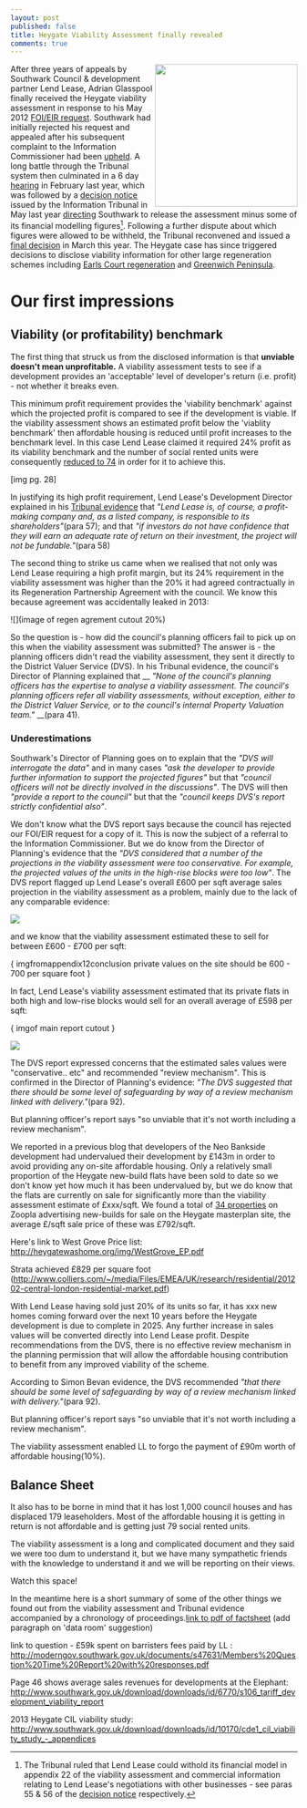 ```yaml
---
layout: post
published: false
title: Heygate Viability Assessment finally revealed
comments: true
---
```


<img src="http://crappistmartin.github.io/images/ViabilityAssessment.png" width="250" align="right">After three years of appeals by Southwark Council & development partner Lend Lease, Adrian Glasspool finally received the Heygate viability assessment in response to his May 2012 [FOI/EIR request](https://www.whatdotheyknow.com/request/viability_assessment_for_plannin?unfold=1). Southwark had initially rejected his request and appealed after his subsequent complaint to the Information Commissioner had been [upheld](http://ico.org.uk/~/media/documents/decisionnotices/2013/fer_0461281.ashx). A long battle through the Tribunal system then culminated in a 6 day [hearing](http://35percent.org/blog/2014/02/11/heygate-tribunal-hearing-extended/) in February last year, which was followed by a [decision notice](http://35percent.org/blog/2014/05/10/foi-appeal-decision/) issued by the Information Tribunal in May last year [directing](http://heygate.github.io/img/FirstTierDecisionHeygate.pdf) Southwark to release the assessment minus some of its financial modelling figures[^1]. Following a further dispute about which figures were allowed to be withheld, the Tribunal reconvened and issued a [final decision](http://www.informationtribunal.gov.uk/DBFiles/Decision/i1505/London%20Borough%20of%20Southwark%20EA.2013.0162%20%2810.3.15%29%202nd%20Decision.pdf) in March this year. The Heygate case has since triggered decisions to disclose viability information for other large regeneration schemes including [Earls Court regeneration](http://ico.org.uk/~/media/documents/decisionnotices/2013/fer_0491596.ashx) and [Greenwich Peninsula](http://ico.org.uk/~/media/documents/decisionnotices/2014/fer_0524770.pdf). 


# Our first impressions
## Viability (or profitability) benchmark
The first thing that struck us from the disclosed information is that __unviable doesn't mean unprofitable.__ A viability assessment tests to see if a development provides an 'acceptable' level of developer's return (i.e. profit) - not whether it breaks even.
 
This minimum profit requirement provides the 'viability benchmark' against which the projected profit is compared to see if the development is viable. If the viability assessment shows an estimated profit below the 'viablity benchmark' then affordable housing is reduced until profit increases to the benchmark level. In this case Lend Lease claimed it required 24% profit as its viability benchmark and the number of social rented units were consequently [reduced to 74](/affordable-housing) in order for it to achieve this. 

[img pg. 28]
 
In justifying its high profit requirement, Lend Lease's Development Director explained in his [Tribunal evidence](https://www.dropbox.com/s/ljlg8vgt2zywied/RobHeasmanLegallyPrivileged%26Confidential.pdf) that _"Lend Lease is, of course, a profit-making company and, as a listed company, is responsible to its shareholders"_(para 57); and that _"if investors do not have confidence that they will earn an adequate rate of return on their investment, the project will not be fundable."_(para 58)

The second thing to strike us came when we realised that not only was Lend Lease requiring a high profit margin, but its 24% requirement in the viability assessment was higher than the 20% it had agreed contractually in its Regeneration Partnership Agreement with the council. We know this because agreement was accidentally leaked in 2013:


![](image of regen agrement cutout 20%)

So the question is - how did the council's planning officers fail to pick up on this when the viability assessment was submitted?
The answer is - the planning officers didn't read the viability assessment, they sent it directly to the District Valuer Service (DVS). In his Tribunal evidence, the council's Director of Planning explained that __ _"None of the council's planning officers has the expertise to analyse a viability assessment. The council's planning officers refer all viability assessments, without exception, either to the District Valuer Service, or to the council's internal Property Valuation team."_ __(para 41). 


### Underestimations
Southwark's Director of Planning goes on to explain that the _"DVS will interrogate the data"_ and in many cases _"ask the developer to provide further information to support the projected figures"_ but that _"council officers will not be directly involved in the discussions"_. The DVS will then _"provide a report to the council"_ but that the _"council keeps DVS's report strictly confidential also"_.  

We don't know what the DVS report says because the council has rejected our FOI/EIR request for a copy of it. This is now the subject of a referral to the Information Commissioner. But we do know from the Director of Planning's evidence that the _"DVS considered that a number of the projections in the viability assessment were too conservative. For example, the projected values of the units in the high-rise blocks were too low"_. The DVS report flagged up Lend Lease's overall £600 per sqft average sales projection in the viability assessment as a problem, mainly due to the lack of any comparable evidence: 

![](/images/DVSreport_extract.png)


and we know that the viability assessment estimated these to sell for between £600 - £700 per sqft:

{ imgfromappendix12conclusion private values on the site should be 600 - 700 per square foot }

In fact, Lend Lease's viability assessment estimated that its private flats in both high and low-rise blocks would sell for an overall average of £598 per sqft:

{ imgof main report cutout }

![](/images/DVSreport_extract.png)

The DVS report expressed concerns that the estimated sales values were "conservative.. etc" and recommended "review mechanism". This is confirmed in the Director of Planning's evidence: _"The DVS suggested that there should be some level of safeguarding by way of a review mechanism linked with delivery."_(para 92).

But planning officer's report says "so unviable that it's not worth including a review mechanism". 









We reported in a previous blog that developers of the Neo Bankside development had undervalued their development by £143m in order to avoid providing any on-site affordable housing. Only a relatively small proportion of the Heygate new-build flats have been sold to date so we don't know yet how much it has been undervalued by, but we do know that the flats are currently on sale for significantly more than the viability assessment estimate of £xxx/sqft. We found a total of [34 properties](http://github.io/heygate-new-build-sales/) on Zoopla advertising new-builds for sale on the Heygate masterplan site, the average £/sqft sale price of these was £792/sqft.   

Here's link to West Grove Price list: http://heygatewashome.org/img/WestGrove_EP.pdf


Strata achieved £829 per square foot (http://www.colliers.com/~/media/Files/EMEA/UK/research/residential/201202-central-london-residential-market.pdf)

With Lend Lease having sold just 20% of its units so far, it has xxx new homes coming forward over the next 10 years before the Heygate development is due to complete in 2025. Any further increase in sales values will be converted directly into Lend Lease profit. Despite recommendations from the DVS, there is no effective review mechanism in the planning permission that will allow the affordable housing contribution to benefit from any improved viability of the scheme.   

According to Simon Bevan evidence, the DVS recommended _"that there should be some level of safeguarding by way of a review mechanism linked with delivery."_(para 92).

But planning officer's report says "so unviable that it's not worth including a review mechanism". 



The viability assessment enabled LL to forgo the payment of £90m worth of affordable housing(10%).


<h2>Balance Sheet</h2>
It also has to be borne in mind that it has lost 1,000 council houses and has displaced 179 leaseholders. Most of the affordable housing it is getting in return is not affordable and is getting just 79 social rented units. 

The viability assessment is a long and complicated document and they said we were too dum to understand it, but we have many sympathetic friends with the knowledge to understand it and we will be reporting on their views. 

Watch this space!

In the meantime here is a short summary of some of the other things we found out from the viability assessment and Tribunal evidence accompanied by a chronology of proceedings.[link to pdf of factsheet]() (add paragraph on 'data room' suggestion)


link to question - £59k spent on barristers fees paid by LL : http://moderngov.southwark.gov.uk/documents/s47631/Members%20Question%20Time%20Report%20with%20responses.pdf

Page 46 shows average sales revenues for developments at the Elephant: http://www.southwark.gov.uk/download/downloads/id/6770/s106_tariff_development_viability_report

2013 Heygate CIL viability study: http://www.southwark.gov.uk/download/downloads/id/10170/cde1_cil_viability_study_-_appendices





[^1]: The Tribunal ruled that Lend Lease could withold its financial model in appendix 22 of the viability assessment and commercial information relating to Lend Lease's negotiations with other businesses - see paras 55 & 56 of the [decision notice](http://heygatewashome.org/img/FirstTierDecisionHeygate.pdf) respectively.  


[^3]: See page 2 of Lend Lease's [2013 annual report](http://phx.corporate-ir.net/External.File?item=UGFyZW50SUQ9MjA0NTA3fENoaWxkSUQ9LTF8VHlwZT0z&t=1) - para 3 (Integrated Property Model) 

[^4]: See paragraph 50(ix) of [Lend Lease's response to the Tribunal](https://www.dropbox.com/s/rnblpa0ajaxk8em/LON_LIB1-%239487917-v1-Lend_Lease_EA_2013_0162_Response_to_LBS_Grounds_of_....pdf) - _"The Council’s costs as at January  2013  amounted  to about  £47.5  million  in  capital  expenditure  and  just under £18million in review costs  managing the estate"_.

[^5]: See penultimate paragraph on page 19 of this [Southwark News interview](http://35percent.org/images/SNHeygateOverage.pdf).

[^6]: See paragraph 50(ix) of [Lend Lease's response to the Tribunal](https://www.dropbox.com/s/rnblpa0ajaxk8em/LON_LIB1-%239487917-v1-Lend_Lease_EA_2013_0162_Response_to_LBS_Grounds_of_....pdf) - _"Lend Lease’s investment amounted to about £12 million as at January 2013, and Lend Lease has subsequently incurred about a further £2 million in costs."_

[^7]: See para 7.4.2 (sale price) and para 7.4.3 (staged land payments) of the [viability assessment](?????)
